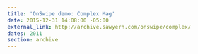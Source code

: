 ```yaml
---
title: 'OnSwipe demo: Complex Mag'
date: 2015-12-31 14:08:00 -05:00
external_link: http://archive.sawyerh.com/onswipe/complex/
dates: 2011
section: archive
---
```


